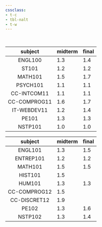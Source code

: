 ```yaml
---
cssclass:
- t-c
- tbl-nalt
- t-w
---
```

<br>

| <center>subject</center>      | <center>midterm</center> | <center>final</center> |
| ----------------------------- | ------------------------ | ---------------------- |
| <center>ENGL100</center>      | 1.3                      | 1.4                    |
| <center>ST101</center>        | 1.2                      | 1.2                    |
| <center>MATH101</center>      | 1.5                      | 1.7                    |
| <center>PSYCH101</center>     | 1.1                      | 1.1                    |
| <center>CC-INTCOM11</center>  | 1.1                      | 1.1                    |
| <center>CC-COMPROG11</center> | 1.6                      | 1.7                    |
| <center>IT-WEBDEV11</center>  | 1.2                      | 1.4                    |
| <center>PE101</center>        | 1.3                      | 1.3                    |
| <center>NSTP101</center>      | 1.0                      | 1.0                    |

| <center>subject</center>      | <center>midterm</center> | <center>final</center> |
| ----------------------------- | ------------------------ | ---------------------- |
| <center>ENGL101</center>      | 1.3                      | 1.5                    |
| <center>ENTREP101</center>    | 1.2                      | 1.2                    |
| <center>MATH101</center>      | 1.5                      | 1.5                    |
| <center>HIST101</center>      | 1.5                      |                        |
| <center>HUM101</center>       | 1.3                      | 1.3                    |
| <center>CC-COMPROG12</center> | 1.5                      |                        |
| <center>CC-DISCRET12</center> | 1.9                      |                        |
| <center>PE102</center>        | 1.3                      | 1.6                    |
| <center>NSTP102</center>      | 1.3                      | 1.4                    |


